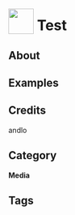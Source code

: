 # <img src="https://raw.githack.com/FortAwesome/Font-Awesome/master/svgs/solid/bug.svg" card_color="#000000" width="50" height="50" style="vertical-align:bottom"/> Test


## About


## Examples

## Credits
andlo

## Category
**Media**

## Tags

